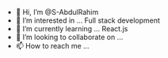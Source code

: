 - 👋 Hi, I’m @S-AbdulRahim
- 👀 I’m interested in ... Full stack development 
- 🌱 I’m currently learning ... React.js
- 💞️ I’m looking to collaborate on ...
- 📫 How to reach me ... 

<!---
S-AbdulRahim/S-AbdulRahim is a ✨ special ✨ repository because its `README.md` (this file) appears on your GitHub profile.
You can click the Preview link to take a look at your changes.
--->
